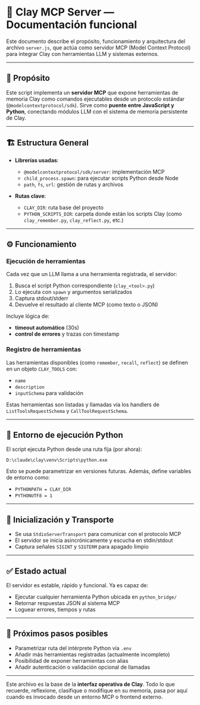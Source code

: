 # 🧠 Clay MCP Server — Documentación funcional

Este documento describe el propósito, funcionamiento y arquitectura del archivo `server.js`, que actúa como servidor MCP (Model Context Protocol) para integrar Clay con herramientas LLM y sistemas externos.

---

## 🎯 Propósito

Este script implementa un **servidor MCP** que expone herramientas de memoria Clay como comandos ejecutables desde un protocolo estándar (`@modelcontextprotocol/sdk`). Sirve como **puente entre JavaScript y Python**, conectando módulos LLM con el sistema de memoria persistente de Clay.

---

## 🏗️ Estructura General

- **Librerías usadas**:
  - `@modelcontextprotocol/sdk/server`: implementación MCP
  - `child_process.spawn`: para ejecutar scripts Python desde Node
  - `path`, `fs`, `url`: gestión de rutas y archivos

- **Rutas clave**:
  - `CLAY_DIR`: ruta base del proyecto
  - `PYTHON_SCRIPTS_DIR`: carpeta donde están los scripts Clay (como `clay_remember.py`, `clay_reflect.py`, etc.)

---

## ⚙️ Funcionamiento

### Ejecución de herramientas

Cada vez que un LLM llama a una herramienta registrada, el servidor:
1. Busca el script Python correspondiente (`clay_<tool>.py`)
2. Lo ejecuta con `spawn` y argumentos serializados
3. Captura stdout/stderr
4. Devuelve el resultado al cliente MCP (como texto o JSON)

Incluye lógica de:
- **timeout automático** (30s)
- **control de errores** y trazas con timestamp

### Registro de herramientas

Las herramientas disponibles (como `remember`, `recall`, `reflect`) se definen en un objeto `CLAY_TOOLS` con:
- `name`
- `description`
- `inputSchema` para validación

Estas herramientas son listadas y llamadas vía los handlers de `ListToolsRequestSchema` y `CallToolRequestSchema`.

---

## 🔐 Entorno de ejecución Python

El script ejecuta Python desde una ruta fija (por ahora):
```
D:\claude\clay\venv\Scripts\python.exe
```

Esto se puede parametrizar en versiones futuras. Además, define variables de entorno como:
- `PYTHONPATH = CLAY_DIR`
- `PYTHONUTF8 = 1`

---

## 🚦 Inicialización y Transporte

- Se usa `StdioServerTransport` para comunicar con el protocolo MCP
- El servidor se inicia asincrónicamente y escucha en stdin/stdout
- Captura señales `SIGINT` y `SIGTERM` para apagado limpio

---

## ✅ Estado actual

El servidor es estable, rápido y funcional. Ya es capaz de:
- Ejecutar cualquier herramienta Python ubicada en `python_bridge/`
- Retornar respuestas JSON al sistema MCP
- Loguear errores, tiempos y rutas

---

## 🧩 Próximos pasos posibles

- Parametrizar ruta del intérprete Python vía `.env`
- Añadir más herramientas registradas (actualmente incompleto)
- Posibilidad de exponer herramientas con alias
- Añadir autenticación o validación opcional de llamadas

---

Este archivo es la base de la **interfaz operativa de Clay**. Todo lo que recuerde, reflexione, clasifique o modifique en su memoria, pasa por aquí cuando es invocado desde un entorno MCP o frontend externo.
